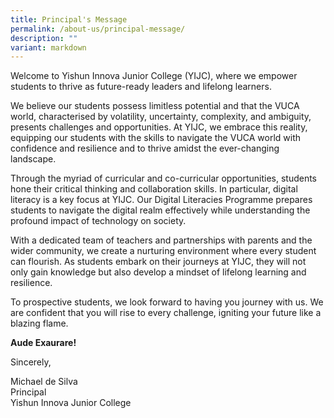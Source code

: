 ```yaml
---
title: Principal's Message
permalink: /about-us/principal-message/
description: ""
variant: markdown
---
```

Welcome to Yishun Innova Junior College (YIJC), where we empower students to thrive as future-ready leaders and lifelong learners.

We believe our students possess limitless potential and that the VUCA world, characterised by volatility, uncertainty, complexity, and ambiguity, presents challenges and opportunities. At YIJC, we embrace this reality, equipping our students with the skills to navigate the VUCA world with confidence and resilience and to thrive amidst the ever-changing landscape.

Through the myriad of curricular and co-curricular opportunities, students hone their critical thinking and collaboration skills. In particular, digital literacy is a key focus at YIJC. Our Digital Literacies Programme prepares students to navigate the digital realm effectively while understanding the profound impact of technology on society.

With a dedicated team of teachers and partnerships with parents and the wider community, we create a nurturing environment where every student can flourish. As students embark on their journeys at YIJC, they will not only gain knowledge but also develop a mindset of lifelong learning and resilience. 

To prospective students, we look forward to having you journey with us. 
We are confident that you will rise to every challenge, igniting your future like a blazing flame.

**Aude Exaurare!**

Sincerely,

Michael de Silva<br>
Principal<br>
Yishun Innova Junior College